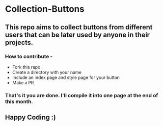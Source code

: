 # Collection-Buttons

## This repo aims to collect buttons from different users that can be later used by anyone in their projects.

### How to contribute -

* Fork this repo
* Create a directory with your name 
* Include an index page and style page for your button
* Make a PR

### That's it you are done. I'll  compile it into one page at the end of this month.

## Happy Coding :)
